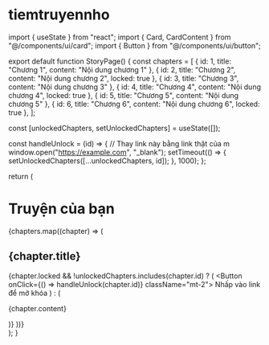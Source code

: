 # tiemtruyennho
import { useState } from "react";
import { Card, CardContent } from "@/components/ui/card";
import { Button } from "@/components/ui/button";

export default function StoryPage() {
  const chapters = [
    { id: 1, title: "Chương 1", content: "Nội dung chương 1" },
    { id: 2, title: "Chương 2", content: "Nội dung chương 2", locked: true },
    { id: 3, title: "Chương 3", content: "Nội dung chương 3" },
    { id: 4, title: "Chương 4", content: "Nội dung chương 4", locked: true },
    { id: 5, title: "Chương 5", content: "Nội dung chương 5" },
    { id: 6, title: "Chương 6", content: "Nội dung chương 6", locked: true },
  ];

  const [unlockedChapters, setUnlockedChapters] = useState([]);

  const handleUnlock = (id) => {
    // Thay link này bằng link thật của m
    window.open("https://example.com", "_blank");
    setTimeout(() => {
      setUnlockedChapters([...unlockedChapters, id]);
    }, 1000);
  };

  return (
    <div className="p-4 max-w-2xl mx-auto">
      <h1 className="text-2xl font-bold mb-4">Truyện của bạn</h1>
      {chapters.map((chapter) => (
        <Card key={chapter.id} className="mb-4">
          <CardContent className="p-4">
            <h2 className="text-xl font-semibold">{chapter.title}</h2>
            {chapter.locked && !unlockedChapters.includes(chapter.id) ? (
              <Button onClick={() => handleUnlock(chapter.id)} className="mt-2">
                Nhấp vào link để mở khóa
              </Button>
            ) : (
              <p className="mt-2">{chapter.content}</p>
            )}
          </CardContent>
        </Card>
      ))}
    </div>
  );
}
